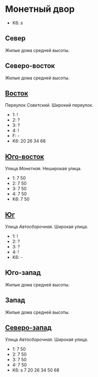#   Монетный двор

* K6:   s

## Север

Жилые дома средней высоты.

## Северо-восток

Жилые дома средней высоты.

## [Восток](./560080.md)

Переулок *Советский*.
Широкий переулок.

* 1:    !
* 2:    ?
* 3:    ?
* 4:    !
* F:    -
* K6:   20  26  34  68

## [Юго-восток](./560085.md)

Улица *Монетная*.
Неширокая улица.

* 1:    7   50
* 2:    7   50
* 3:    7   50
* 4:    7   50
* K6:   7   50

## [Юг](./555085.md)

Улица *Автосборочная*.
Широкая улица.

* 1:    !
* 2:    ?
* 3:    ?
* 4:    !
* K6:   -

## Юго-запад

Жилые дома средней высоты.

## Запад

Жилые дома средней высоты.

## [Северо-запад](./554075.md)

Улица *Автосборочная*.
Широкая улица.

* 1:    7   50
* 2:    7   50
* 3:    7   50
* 4:    7   50
* K6:   s
        7   20  26  34  50  68
